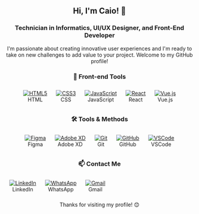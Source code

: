 <h2 align="center">Hi, I'm Caio! 👋</h2>
<h3 align="center">Technician in Informatics, UI/UX Designer, and Front-End Developer</h3>
<p align="center">
I'm passionate about creating innovative user experiences and I'm ready to take on new challenges to add value to your project. Welcome to my GitHub profile!
</p>

<h3 align="center">🚀 Front-end Tools</h3>
<div align="center">
  <div style="display: inline-block; text-align: center; margin: 10px;">
    <a href="#">
      <img src="https://img.icons8.com/color/48/000000/html-5.png" alt="HTML5"/>
    </a>
    <br/> HTML
  </div>
  <div style="display: inline-block; text-align: center; margin: 10px;">
    <a href="#">
      <img src="https://img.icons8.com/color/48/000000/css3.png" alt="CSS3"/>
    </a>
    <br/> CSS
  </div>
  <div style="display: inline-block; text-align: center; margin: 10px;">
    <a href="#">
      <img src="https://img.icons8.com/color/48/000000/javascript.png" alt="JavaScript"/>
    </a>
    <br/> JavaScript
  </div>
  <div style="display: inline-block; text-align: center; margin: 10px;">
    <a href="#">
      <img src="https://img.icons8.com/color/48/000000/react-native.png" alt="React"/>
    </a>
    <br/> React
  </div>
  <div style="display: inline-block; text-align: center; margin: 10px;">
    <a href="#">
      <img src="https://img.icons8.com/color/48/000000/vue-js.png" alt="Vue.js"/>
    </a>
    <br/> Vue.js
  </div>
</div>

<h3 align="center">🛠️ Tools & Methods</h3>
<div align="center">
  <div style="display: inline-block; text-align: center; margin: 10px;">
    <a href="#">
      <img src="https://img.icons8.com/color/48/000000/figma.png" alt="Figma"/>
    </a>
    <br/> Figma
  </div>
  <div style="display: inline-block; text-align: center; margin: 10px;">
    <a href="#">
      <img src="https://img.icons8.com/color/48/000000/adobe-xd.png" alt="Adobe XD"/>
    </a>
    <br/> Adobe XD
  </div>
  <div style="display: inline-block; text-align: center; margin: 10px;">
    <a href="#">
      <img src="https://img.icons8.com/color/48/000000/git.png" alt="Git"/>
    </a>
    <br/> Git
  </div>
  <div style="display: inline-block; text-align: center; margin: 10px;">
    <a href="#">
      <img src="https://img.icons8.com/color/48/000000/github.png" alt="GitHub"/>
    </a>
    <br/> GitHub
  </div>
  <div style="display: inline-block; text-align: center; margin: 10px;">
    <a href="#">
      <img src="https://img.icons8.com/color/48/000000/visual-studio-code-2019.png" alt="VSCode"/>
    </a>
    <br/> VSCode
  </div>
</div>

<h3 align="center">📫 Contact Me</h3>
<p align="center">
  <div style="display: inline-block; text-align: center; margin: 10px;">
    <a href="https://linkedin.com/in/lcscaio" target="_blank">
      <img src="https://img.icons8.com/fluent/48/000000/linkedin.png" alt="LinkedIn"/>
    </a>
    <br/> LinkedIn
  </div>
  <div style="display: inline-block; text-align: center; margin: 10px;">
    <a href="https://api.whatsapp.com/send?phone=5522981520471" target="_blank">
      <img src="https://img.icons8.com/fluent/48/000000/whatsapp.png" alt="WhatsApp"/>
    </a>
    <br/> WhatsApp
  </div>
  <div style="display: inline-block; text-align: center; margin: 10px;">
    <a href="mailto:bylcscaio@gmail.com" target="_blank">
      <img src="https://img.icons8.com/fluent/48/000000/gmail-new.png" alt="Gmail"/>
    </a>
    <br/> Gmail
  </div>
</p>

<p align="center">Thanks for visiting my profile! 😊</p>
